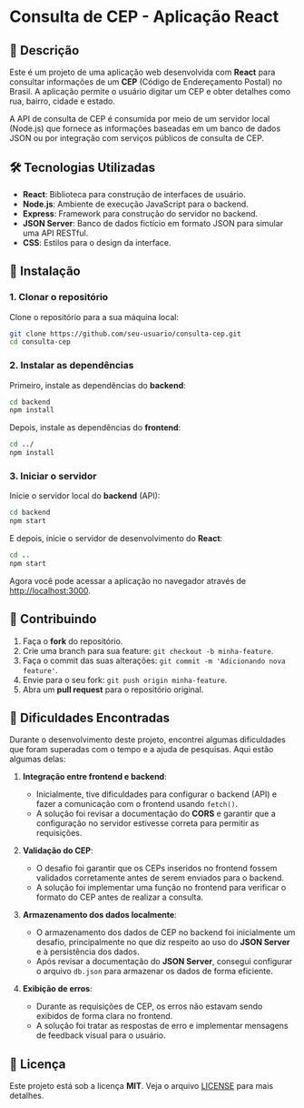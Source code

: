 # Consulta de CEP - Aplicação React

## 🚀 Descrição

Este é um projeto de uma aplicação web desenvolvida com **React** para consultar informações de um **CEP** (Código de Endereçamento Postal) no Brasil. A aplicação permite o usuário digitar um CEP e obter detalhes como rua, bairro, cidade e estado. 

A API de consulta de CEP é consumida por meio de um servidor local (Node.js) que fornece as informações baseadas em um banco de dados JSON ou por integração com serviços públicos de consulta de CEP.

## 🛠️ Tecnologias Utilizadas

- **React**: Biblioteca para construção de interfaces de usuário.
- **Node.js**: Ambiente de execução JavaScript para o backend.
- **Express**: Framework para construção do servidor no backend.
- **JSON Server**: Banco de dados fictício em formato JSON para simular uma API RESTful.
- **CSS**: Estilos para o design da interface.

## 🔧 Instalação

### 1. Clonar o repositório

Clone o repositório para a sua máquina local:
```bash
git clone https://github.com/seu-usuario/consulta-cep.git
cd consulta-cep
```

### 2. Instalar as dependências

Primeiro, instale as dependências do **backend**:
```bash
cd backend
npm install
```

Depois, instale as dependências do **frontend**:

```bash
cd ../
npm install
```

### 3. Iniciar o servidor

Inicie o servidor local do **backend** (API):

```bash
cd backend
npm start
```

E depois, inicie o servidor de desenvolvimento do **React**:

```bash
cd ..
npm start
```

Agora você pode acessar a aplicação no navegador através de [http://localhost:3000](http://localhost:3000).


## 🤝 Contribuindo

1. Faça o **fork** do repositório.
2. Crie uma branch para sua feature: `git checkout -b minha-feature`.
3. Faça o commit das suas alterações: `git commit -m 'Adicionando nova feature'`.
4. Envie para o seu fork: `git push origin minha-feature`.
5. Abra um **pull request** para o repositório original.

## 🚧 Dificuldades Encontradas

Durante o desenvolvimento deste projeto, encontrei algumas dificuldades que foram superadas com o tempo e a ajuda de pesquisas. Aqui estão algumas delas:

1. **Integração entre frontend e backend**:
   - Inicialmente, tive dificuldades para configurar o backend (API) e fazer a comunicação com o frontend usando `fetch()`.
   - A solução foi revisar a documentação do **CORS** e garantir que a configuração no servidor estivesse correta para permitir as requisições.

2. **Validação do CEP**:
   - O desafio foi garantir que os CEPs inseridos no frontend fossem validados corretamente antes de serem enviados para o backend.
   - A solução foi implementar uma função no frontend para verificar o formato do CEP antes de realizar a consulta.

3. **Armazenamento dos dados localmente**:
   - O armazenamento dos dados de CEP no backend foi inicialmente um desafio, principalmente no que diz respeito ao uso do **JSON Server** e à persistência dos dados.
   - Após revisar a documentação do **JSON Server**, consegui configurar o arquivo `db.json` para armazenar os dados de forma eficiente.

4. **Exibição de erros**:
   - Durante as requisições de CEP, os erros não estavam sendo exibidos de forma clara no frontend.
   - A solução foi tratar as respostas de erro e implementar mensagens de feedback visual para o usuário.

## 📄 Licença

Este projeto está sob a licença **MIT**. Veja o arquivo [LICENSE](LICENSE) para mais detalhes.
